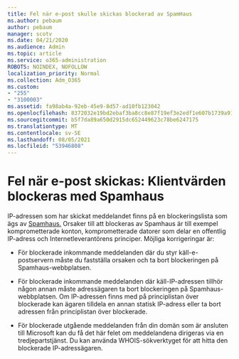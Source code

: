 ```yaml
---
title: Fel när e-post skulle skickas blockerad av SpamHaus
ms.author: pebaum
author: pebaum
manager: scotv
ms.date: 04/21/2020
ms.audience: Admin
ms.topic: article
ms.service: o365-administration
ROBOTS: NOINDEX, NOFOLLOW
localization_priority: Normal
ms.collection: Adm_O365
ms.custom:
- "255"
- "3100003"
ms.assetid: fa98ab4a-92eb-45e9-8d57-ad10fb123042
ms.openlocfilehash: 8372032e19bd2ebaf3ba8cc8e87f19ef3e2edf1e607b1739a919f6dcc443cd97
ms.sourcegitcommit: b5f7da89a650d2915dc652449623c78be6247175
ms.translationtype: MT
ms.contentlocale: sv-SE
ms.lasthandoff: 08/05/2021
ms.locfileid: "53946808"
---
```

# <a name="error-sending-email-client-host-blocked-using-spamhaus"></a>Fel när e-post skickas: Klientvärden blockeras med Spamhaus

IP-adressen som har skickat meddelandet finns på en blockeringslista som ägs av [Spamhaus.](https://go.microsoft.com/fwlink/p/?linkid=123245) Orsaker till att blockeras av Spamhaus är till exempel komprometterade konton, komprometterade datorer som delar en offentlig IP-adress och Internetleverantörens principer. Möjliga korrigeringar är:
  
- För blockerade inkommande meddelanden där du styr käll-e-postservern måste du fastställa orsaken och ta bort blockeringen på Spamhaus-webbplatsen.

- För blockerade inkommande meddelanden där käll-IP-adressen tillhör någon annan måste adressägaren ta bort blockeringen på Spamhaus-webbplatsen. Om IP-adressen finns med på principlistan över blockerade kan ägaren tilldela en annan statisk IP-adress eller ta bort adressen från principlistan över blockerade.

- För blockerade utgående meddelanden från din domän som är ansluten till Microsoft kan du få det här felet om meddelandena dirigeras via en tredjepartstjänst. Du kan använda WHOIS-sökverktyget för att hitta den blockerade IP-adressägaren.
